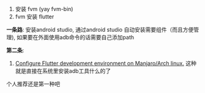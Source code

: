 1. 安装 fvm (yay fvm-bin)
2. fvm 安装 flutter

**一条路**:
安装android studio, 通过android studio 自动安装需要组件（而且方便管理), 如果要在外面使用adb命令的话需要自己添加path

**第二条**:
1. [Configure Flutter development environment on Manjaro/Arch linux.](https://dev.to/awais/configure-flutter-development-environment-on-manjaro-arch-linux-4a0a)
这种就是直接在系统里安装adb工具什么的了

个人推荐还是第一种吧

